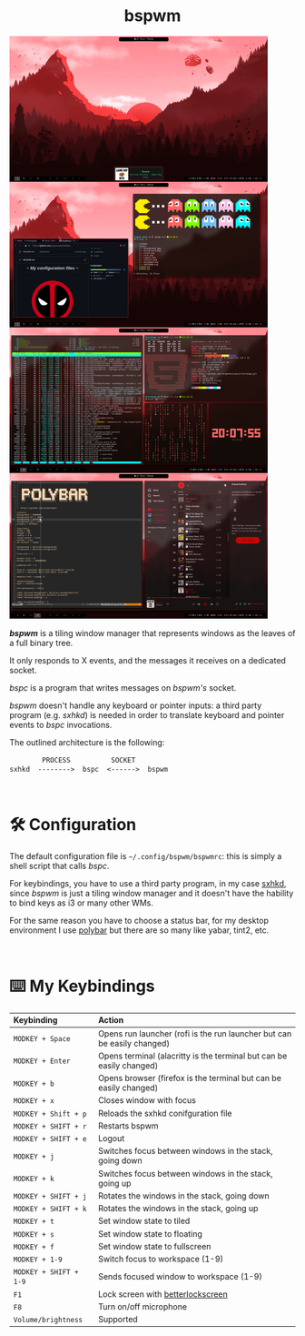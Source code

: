 <h1 align="center"> 
  bspwm 
</h1>

<img src="https://raw.githubusercontent.com/Jorgedeveloopzz/dotfiles/master/.screenshots/bspwm.png" />

**_bspwm_** is a tiling window manager that represents windows as the leaves of a full binary tree.

It only responds to X events, and the messages it receives on a dedicated socket.

_bspc_ is a program that writes messages on _bspwm's_ socket.

_bspwm_ doesn't handle any keyboard or pointer inputs: a third party program (e.g. _sxhkd_) is needed in order to translate keyboard and pointer events to _bspc_ invocations.

The outlined architecture is the following:

```
        PROCESS          SOCKET
sxhkd  -------->  bspc  <------>  bspwm
```

&nbsp;

# 🛠️ Configuration

The default configuration file is `~/.config/bspwm/bspwmrc`: this is simply a shell script that calls _bspc_.

For keybindings, you have to use a third party program, in my case [sxhkd](https://github.com/jorgeloopzz/dotfiles/blob/master/.config/sxhkd/sxhkdrc), since _bspwm_ is just a tiling window manager and it doesn't have the hability to bind keys as i3 or many other WMs.

For the same reason you have to choose a status bar, for my desktop environment I use [polybar](https://github.com/jorgeloopzz/dotfiles/tree/master/.config/polybar) but there are so many like yabar, tint2, etc.

&nbsp;

# ⌨️ My Keybindings

| Keybinding             | Action                                                                                    |
| :--------------------- | :---------------------------------------------------------------------------------------- |
| `MODKEY + Space`       | Opens run launcher (rofi is the run launcher but can be easily changed)                   |
| `MODKEY + Enter`       | Opens terminal (alacritty is the terminal but can be easily changed)                      |
| `MODKEY + b`           | Opens browser (firefox is the terminal but can be easily changed)                         |
| `MODKEY + x`           | Closes window with focus                                                                  |
| `MODKEY + Shift + p`   | Reloads the sxhkd conifguration file                                                      |
| `MODKEY + SHIFT + r`   | Restarts bspwm                                                                            |
| `MODKEY + SHIFT + e`   | Logout                                                                                    |
| `MODKEY + j`           | Switches focus between windows in the stack, going down                                   |
| `MODKEY + k`           | Switches focus between windows in the stack, going up                                     |
| `MODKEY + SHIFT + j`   | Rotates the windows in the stack, going down                                              |
| `MODKEY + SHIFT + k`   | Rotates the windows in the stack, going up                                                |
| `MODKEY + t`           | Set window state to tiled                                                                 |
| `MODKEY + s`           | Set window state to floating                                                              |
| `MODKEY + f`           | Set window state to fullscreen                                                            |
| `MODKEY + 1-9`         | Switch focus to workspace (1-9)                                                           |
| `MODKEY + SHIFT + 1-9` | Sends focused window to workspace (1-9)                                                   |
| `F1`                   | Lock screen with [betterlockscreen](https://github.com/betterlockscreen/betterlockscreen) |
| `F8`                   | Turn on/off microphone                                                                    |
| `Volume/brightness`    | Supported                                                                                 |
